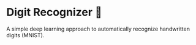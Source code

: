 # Digit Recognizer 🧠
A simple deep learning approach to automatically recognize handwritten digits (MNIST).
